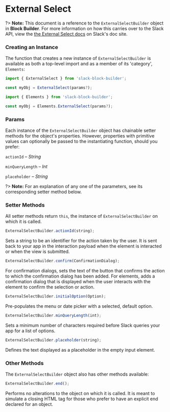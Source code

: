 # External Select

?> **Note:** This document is a reference to the `ExternalSelectBuilder` object in **Block Builder**. For more information on how this carries over to the Slack API, view the [the External Select docs](https:&#x2F;&#x2F;api.slack.com&#x2F;reference&#x2F;block-kit&#x2F;block-elements#external_select) on Slack's doc site.

### Creating an Instance 

The function that creates a new instance of `ExternalSelectBuilder` is available as both a top-level import and as a member of its 'category', `Elements`:

```javascript
import { ExternalSelect } from 'slack-block-builder';

const myObj = ExternalSelect(params?);

```

```javascript
import { Elements } from 'slack-block-builder';

const myObj = Elements.ExternalSelect(params?);
```

### Params

Each instance of the `ExternalSelectBuilder` object has chainable setter methods for the object's properties. However, properties with primitive values can optionally be passed to the instantiating function, should you prefer:

`actionId` – *String*

`minQueryLength` – *Int*

`placeholder` – *String*


?> **Note:** For an explanation of any one of the parameters, see its corresponding setter method below.

### Setter Methods

All setter methods return `this`, the instance of `ExternalSelectBuilder` on which it is called.

```javascript
ExternalSelectBuilder.actionId(string);
```

Sets a string to be an identifier for the action taken by the user. It is sent back to your app in the interaction payload when the element is interacted or when the view is submitted. 
```javascript
ExternalSelectBuilder.confirm(ConfirmationDialog);
```

For confirmation dialogs, sets the text of the button that confirms the action to which the confirmation dialog has been added. For elements, adds a confirmation dialog that is displayed when the user interacts with the element to confirm the selection or action. 
```javascript
ExternalSelectBuilder.initialOption(Option);
```

Pre-populates the menu or date picker with a selected, default option. 
```javascript
ExternalSelectBuilder.minQueryLength(int);
```

Sets a minimum number of characters required before Slack queries your app for a list of options. 
```javascript
ExternalSelectBuilder.placeholder(string);
```

Defines the text displayed as a placeholder in the empty input element. 

### Other Methods

The `ExternalSelectBuilder` object also has other methods available:

```javascript
ExternalSelectBuilder.end();
```

Performs no alterations to the object on which it is called. It is meant to simulate a closing HTML tag for those who prefer to have an explicit end declared for an object. 

